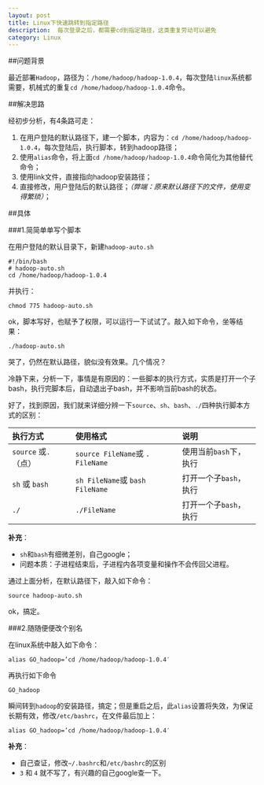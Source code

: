 ```yaml
---
layout: post
title: Linux下快速跳转到指定路径
description:  每次登录之后，都需要cd到指定路径，这类重复劳动可以避免
category: Linux
---
```


##问题背景

最近部署`Hadoop`，路径为：`/home/hadoop/hadoop-1.0.4`，每次登陆`linux`系统都需要，机械式的重复`cd /home/hadoop/hadoop-1.0.4`命令。

##解决思路

经初步分析，有4条路可走：

1. 在用户登陆的默认路径下，建一个脚本，内容为：`cd /home/hadoop/hadoop-1.0.4`，每次登陆后，执行脚本，转到hadoop路径；
2. 使用`alias`命令，将上面`cd /home/hadoop/hadoop-1.0.4`命令简化为其他替代命令；
3. 使用link文件，直接指向hadoop安装路径；
4. 直接修改，用户登陆后的默认路径；*（弊端：原来默认路径下的文件，使用变得繁琐）*；

##具体

###1.简简单单写个脚本

在用户登陆的默认目录下，新建`hadoop-auto.sh`

	#!/bin/bash
	# hadoop-auto.sh
	cd /home/hadoop/hadoop-1.0.4

并执行：

	chmod 775 hadoop-auto.sh

ok，脚本写好，也赋予了权限，可以运行一下试试了。敲入如下命令，坐等结果：

	./hadoop-auto.sh

 哭了，仍然在默认路径，貌似没有效果。几个情况？

冷静下来，分析一下，事情是有原因的：一些脚本的执行方式，实质是打开一个子bash，执行完脚本后，自动退出子bash，并不影响当前bash的状态。

好了，找到原因，我们就来详细分辨一下`source`、`sh`、`bash`、`./`四种执行脚本方式的区别：


|执行方式|使用格式|说明|
|:--|:--|:--|
|`source` 或`.`（点）	|`source FileName`或 `. FileName`	|使用当前`bash`下，执行|
|`sh` 或 `bash`			|`sh FileName`或 `bash FileName`	|打开一个子`bash`，执行|
|`./`					|`./FileName`						|打开一个子`bash`，执行|

__补充__：

* `sh`和`bash`有细微差别，自己google；
* 问题本质：子进程结束后，子进程内各项变量和操作不会传回父进程。

通过上面分析，在默认路径下，敲入如下命令：

	source hadoop-auto.sh
 
ok，搞定。

###2.随随便便改个别名

在linux系统中敲入如下命令：

	alias GO_hadoop=’cd /home/hadoop/hadoop-1.0.4′

再执行如下命令

	GO_hadoop

瞬间转到`hadoop`的安装路径，搞定；但是重启之后，此`alias`设置将失效，为保证长期有效，修改`/etc/bashrc`，在文件最后加上：

	alias GO_hadoop=’cd /home/hadoop/hadoop-1.0.4′

__补充__：

* 自己查证，修改`~/.bashrc`和`/etc/bashrc`的区别
* `3` 和 `4`  就不写了，有兴趣的自己google查一下。








[NingG]:    http://ningg.github.com  "NingG"
